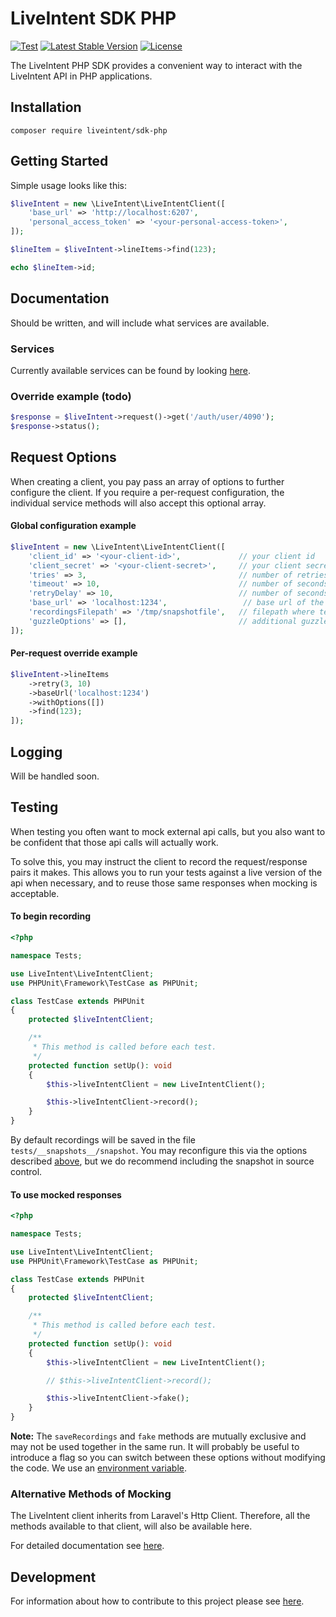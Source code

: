 # LiveIntent SDK PHP

[![Test](https://github.com/LiveIntent/sdk-php/actions/workflows/run-tests.yml/badge.svg)](https://github.com/LiveIntent/sdk-php/actions/workflows/run-tests.yml)
[![Latest Stable Version](https://poser.pugx.org/liveintent/sdk-php/v/stable.svg)](https://packagist.org/packages/liveintent/sdk-php)
[![License](https://poser.pugx.org/liveintent/sdk-php/license)](//packagist.org/packages/liveintent/sdk-php)

The LiveIntent PHP SDK provides a convenient way to interact with the LiveIntent API in PHP applications.

## Installation

```
composer require liveintent/sdk-php
```

## Getting Started

Simple usage looks like this:

```php
$liveIntent = new \LiveIntent\LiveIntentClient([
    'base_url' => 'http://localhost:6207',
    'personal_access_token' => '<your-personal-access-token>',
]);

$lineItem = $liveIntent->lineItems->find(123);

echo $lineItem->id;
```

## Documentation

Should be written, and will include what services are available.

### Services

Currently available services can be found by looking [here](/src/Services/ServiceFactory.php#L27).

### Override example (todo)

```php
$response = $liveIntent->request()->get('/auth/user/4090');
$response->status();
```

## Request Options

When creating a client, you pay pass an array of options to further configure the client. If you require a per-request configuration, the individual service methods will also accept this optional array.

#### Global configuration example
```php
$liveIntent = new \LiveIntent\LiveIntentClient([
    'client_id' => '<your-client-id>',             // your client id
    'client_secret' => '<your-client-secret>',     // your client secret
    'tries' => 3,                                  // number of retries per request
    'timeout' => 10,                               // number of seconds to wait on a response before hangup
    'retryDelay' => 10,                            // number of seconds to wait between retries
    'base_url' => 'localhost:1234',                 // base url of the api
    'recordingsFilepath' => '/tmp/snapshotfile',   // filepath where test snapshots should be saved (see Testing)
    'guzzleOptions' => [],                         // additional guzzle options see (https://docs.guzzlephp.org/en/stable/request-options.html)
]);
```

#### Per-request override example
```php
$liveIntent->lineItems
    ->retry(3, 10)
    ->baseUrl('localhost:1234')
    ->withOptions([])
    ->find(123);
]);
```

## Logging

Will be handled soon.

## Testing

When testing you often want to mock external api calls, but you also want to be confident that those api calls will actually work.

To solve this, you may instruct the client to record the request/response pairs it makes. This allows you to run your tests against a live version of the api when necessary, and to reuse those same responses when mocking is acceptable.

#### To begin recording

```php
<?php

namespace Tests;

use LiveIntent\LiveIntentClient;
use PHPUnit\Framework\TestCase as PHPUnit;

class TestCase extends PHPUnit
{
    protected $liveIntentClient;

    /**
     * This method is called before each test.
     */
    protected function setUp(): void
    {
        $this->liveIntentClient = new LiveIntentClient();

        $this->liveIntentClient->record();
    }
}
```

By default recordings will be saved in the file `tests/__snapshots__/snapshot`. You may reconfigure this via the options described [above](#request-options), but we do recommend including the snapshot in source control.

#### To use mocked responses

```php
<?php

namespace Tests;

use LiveIntent\LiveIntentClient;
use PHPUnit\Framework\TestCase as PHPUnit;

class TestCase extends PHPUnit
{
    protected $liveIntentClient;

    /**
     * This method is called before each test.
     */
    protected function setUp(): void
    {
        $this->liveIntentClient = new LiveIntentClient();

        // $this->liveIntentClient->record();

        $this->liveIntentClient->fake();
    }
}
```

**Note:** The `saveRecordings` and `fake` methods are mutually exclusive and may not be used together in the same run. It will probably be useful to introduce a flag  so you can switch between these options without modifying the code. We use an [environment variable](https://github.com/LiveIntent/sdk-php/blob/main/composer.json#L43).

### Alternative Methods of Mocking

The LiveIntent client inherits from Laravel's Http Client. Therefore, all the methods available to that client, will also be available here.

For detailed documentation see [here](https://laravel.com/docs/8.x/http-client#testing).

## Development

For information about how to contribute to this project please see
[here](/docs/development.md).

